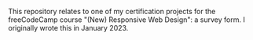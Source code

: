This repository relates to one of my certification projects for the freeCodeCamp course "(New) Responsive Web Design": a survey form.
I originally wrote this in January 2023.
